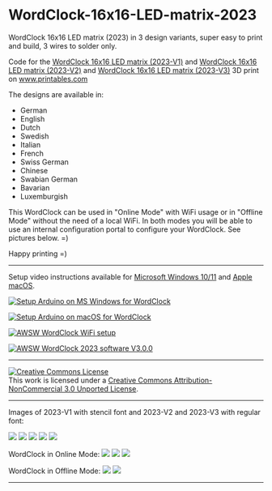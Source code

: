 # WordClock-16x16-LED-matrix-2023 

WordClock 16x16 LED matrix (2023) in 3 design variants, super easy to print and build, 3 wires to solder only.

Code for the <a href="https://www.printables.com/de/model/350568-wordclock-16x16-led-matrix-2023-v1">WordClock 16x16 LED matrix (2023-V1)</a> and <a href="https://www.printables.com/de/model/361861-wordclock-16x16-led-matrix-2023-v2">WordClock 16x16 LED matrix (2023-V2)</a>  and <a href="https://www.printables.com/de/model/450556-wordclock-16x16-led-matrix-2023-v3">WordClock 16x16 LED matrix (2023-V3)</a> 3D print on <a href="https://www.printables.com">www.printables.com</a>

The designs are available in:
- German
- English
- Dutch
- Swedish
- Italian
- French
- Swiss German
- Chinese
- Swabian German
- Bavarian
- Luxemburgish 

This WordClock can be used in "Online Mode" with WiFi usage or in "Offline Mode" without the need of a local WiFi. In both modes you will be able to use an internal configuration portal to configure your WordClock. See pictures below. =)

Happy printing =)


<hr>


Setup video instructions available for <a href="https://www.youtube.com/watch?v=BrVKY1sfZgI">Microsoft Windows 10/11</a> and <a href="https://www.youtube.com/watch?v=GptDFKhga0k">Apple macOS</a>.

[![Setup Arduino on MS Windows for WordClock](http://img.youtube.com/vi/BrVKY1sfZgI/0.jpg)](http://www.youtube.com/watch?v=BrVKY1sfZgI "Setup Arduino on MS Windows for WordClock")


[![Setup Arduino on macOS for WordClock](http://img.youtube.com/vi/GptDFKhga0k/0.jpg)](http://www.youtube.com/watch?v=GptDFKhga0k "Setup Arduino on macOS for WordClock")


[![AWSW WordClock WiFi setup](http://img.youtube.com/vi/RMOl2nNKyl0/0.jpg)](http://www.youtube.com/watch?v=RMOl2nNKyl0 "AWSW WordClock WiFi setup")


[![AWSW WordClock 2023 software V3.0.0](http://img.youtube.com/vi/-pJWRE3K3IY/0.jpg)](http://www.youtube.com/watch?v=-pJWRE3K3IY "AWSW WordClock 2023 software V3.0.0")


<hr>


<a rel="license" href="http://creativecommons.org/licenses/by-nc/3.0/"><img alt="Creative Commons License" style="border-width:0" src="https://i.creativecommons.org/l/by-nc/3.0/88x31.png" /></a><br />This work is licensed under a <a rel="license" href="http://creativecommons.org/licenses/by-nc/3.0/">Creative Commons Attribution-NonCommercial 3.0 Unported License</a>.


<hr>


Images of 2023-V1 with stencil font and 2023-V2 and 2023-V3 with regular font:

<img src="./Images/IMG_2603.jpeg">

<img src="./Images/IMG_1120.jpg">

<img src="./Images/IMG_1119.jpg">

<img src="./Images/IMG_0782.jpg">

<img src="./Images/A0B50A9B-8A43-4066-939B-C25B38242FDF.jpeg">

WordClock in Online Mode:
<img src="./Images/IMG_3267.jpeg">
<img src="./Images/IMG_3268.jpeg">
<img src="./Images/IMG_3269.jpeg">

WordClock in Offline Mode:
<img src="./Images/IMG_3271.jpeg">
<img src="./Images/IMG_3272.jpeg">

<hr>

